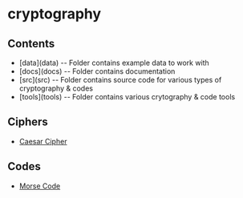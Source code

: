 # cryptography

## Contents
- [data\](data) -- Folder contains example data to work with
- [docs\](docs) -- Folder contains documentation
- [src\](src) -- Folder contains source code for various types of cryptography & codes
- [tools\](tools) -- Folder contains various crytography & code tools
  
## Ciphers
- [Caesar Cipher](docs/caesar.md)
  
## Codes
- [Morse Code](docs/morse.md)
  

